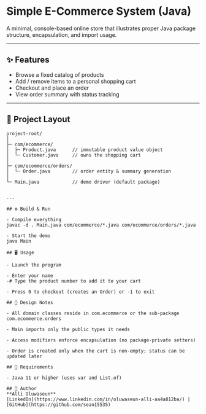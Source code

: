 # Simple E-Commerce System (Java)

A minimal, console-based online store that illustrates proper Java package structure, encapsulation, and import usage.

---

## ✨ Features
- Browse a fixed catalog of products  
- Add / remove items to a personal shopping cart  
- Checkout and place an order  
- View order summary with status tracking  

---

## 📂 Project Layout
```text
project-root/
│
├─ com/ecommerce/
│  ├─ Product.java      // immutable product value object
│  └─ Customer.java     // owns the shopping cart
│
├─ com/ecommerce/orders/
│  └─ Order.java        // order entity & summary generation
│
└─ Main.java            // demo driver (default package)


---

## ⚙️ Build & Run

- Compile everything
javac -d . Main.java com/ecommerce/*.java com/ecommerce/orders/*.java

- Start the demo
java Main

## 🖥️ Usage

- Launch the program

- Enter your name
-# Type the product number to add it to your cart

- Press 0 to checkout (creates an Order) or -1 to exit

## 📝 Design Notes

- All domain classes reside in com.ecommerce or the sub-package com.ecommerce.orders

- Main imports only the public types it needs

- Access modifiers enforce encapsulation (no package-private setters)

- Order is created only when the cart is non-empty; status can be updated later

## 📌 Requirements

- Java 11 or higher (uses var and List.of)

## 👤 Author
**Alli Oluwaseun**  
[LinkedIn](https://www.linkedin.com/in/oluwaseun-alli-aa4a812ba/) | [GitHub](https://github.com/sean15535)
